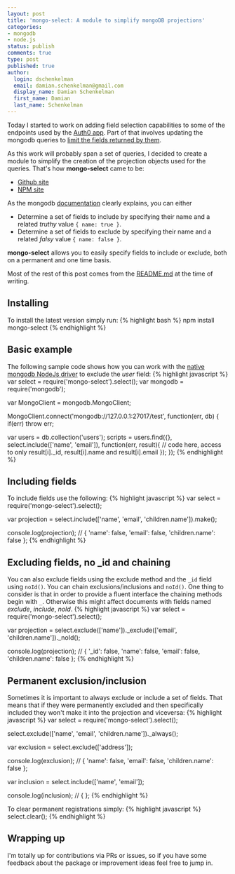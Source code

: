 ```yaml
---
layout: post
title: 'mongo-select: A module to simplify mongoDB projections'
categories:
- mongodb
- node.js
status: publish
comments: true
type: post
published: true
author:
  login: dschenkelman
  email: damian.schenkelman@gmail.com
  display_name: Damian Schenkelman
  first_name: Damian
  last_name: Schenkelman
---
```

Today I started to work on adding field selection capabilities to some of the endpoints used by the [Auth0 app](http://app.auth0.com). Part of that involves updating the mongodb queries to [limit the fields returned by them](http://docs.mongodb.org/manual/tutorial/project-fields-from-query-results/).

As this work will probably span a set of queries, I decided to create a module to simplify the creation of the projection objects used for the queries. That's how **mongo-select** came to be:

* [Github site](https://github.com/dschenkelman/mongo-select)
* [NPM site](https://www.npmjs.org/package/mongo-select)

As the mongodb [documentation](http://docs.mongodb.org/manual/tutorial/project-fields-from-query-results/) clearly explains, you can either

* Determine a set of fields to include by specifying their name and a related _truthy_ value `{ name: true }`.
* Determine a set of fields to exclude by specifying their name and a related _falsy_ value `{ name: false }`.

**mongo-select** allows you to easily specify fields to include or exclude, both on a permanent and one time basis.

Most of the rest of this post comes from the [README.md](https://github.com/dschenkelman/mongo-select/blob/master/README.md) at the time of writing.

## Installing
To install the latest version simply run:
{% highlight bash %}
npm install mongo-select
{% endhighlight %}

## Basic example
The following sample code shows how you can work with the [native mongodb NodeJs driver](https://github.com/mongodb/node-mongodb-native) to exclude the _user_ field:
{% highlight javascript %}
var select = require('mongo-select').select();
var mongodb = require('mongodb');

var MongoClient = mongodb.MongoClient;

MongoClient.connect('mongodb://127.0.0.1:27017/test', function(err, db) {
  if(err) throw err;

  var users = db.collection('users');
  scripts = users.find({}, select.include(['name', 'email']), 
    function(err, result){
      // code here, access to only result[i]._id, result[i].name and result[i].email
    });
});
{% endhighlight %}

## Including fields
To include fields use the following:
{% highlight javascript %}
var select = require('mongo-select').select();

var projection = select.include(['name', 'email', 'children.name']).make();

console.log(projection); // { 'name': false, 'email': false, 'children.name': false };
{% endhighlight %}

## Excluding fields, no _id and chaining
You can also exclude fields using the exclude method and the `_id` field using `noId()`. You can chain exclusions/inclusions and `noId()`. One thing to consider is that in order to provide a fluent interface the chaining methods begin with `_`. Otherwise this might affect documents with fields named _exclude_, _include_, _noId_.
{% highlight javascript %}
var select = require('mongo-select').select();

var projection = select.exclude(['name'])._exclude(['email', 'children.name'])._noId();

console.log(projection); // { '_id': false, 'name': false, 'email': false, 'children.name': false };
{% endhighlight %}

## Permanent exclusion/inclusion
Sometimes it is important to always exclude or include a set of fields. That means that if they were permanently excluded and then specifically included they won't make it into the projection and viceversa:
{% highlight javascript %}
var select = require('mongo-select').select();

select.exclude(['name', 'email', 'children.name'])._always();

var exclusion = select.exclude(['address']);

console.log(exclusion); // { 'name': false, 'email': false, 'children.name': false };

var inclusion = select.include(['name', 'email']);

console.log(inclusion); // { };
{% endhighlight %}

To clear permanent registrations simply:
{% highlight javascript %}
select.clear();
{% endhighlight %}

## Wrapping up
I'm totally up for contributions via PRs or issues, so if you have some feedback about the package or improvement ideas feel free to jump in.